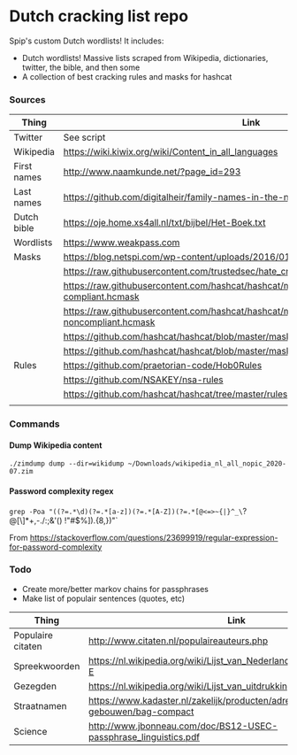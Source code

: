 # Dutch cracking list repo

Spip's custom Dutch wordlists! It includes:

* Dutch wordlists! Massive lists scraped from Wikipedia, dictionaries, twitter, the bible, and then some
* A collection of best cracking rules and masks for hashcat


### Sources

| Thing        | Link           |
| ------------- |-------------|
| Twitter | See script |
| Wikipedia | https://wiki.kiwix.org/wiki/Content_in_all_languages |
| First names | http://www.naamkunde.net/?page_id=293 |
| Last names | https://github.com/digitalheir/family-names-in-the-netherlands |
| Dutch bible | https://oje.home.xs4all.nl/txt/bijbel/Het-Boek.txt |
| Wordlists | https://www.weakpass.com |
| Masks | https://blog.netspi.com/wp-content/uploads/2016/01/2015-Top40.hcmask |
| | https://raw.githubusercontent.com/trustedsec/hate_crack/master/masks/pathwell.hcmask |
| | https://raw.githubusercontent.com/hashcat/hashcat/master/masks/8char-1l-1u-1d-1s-compliant.hcmask |
| | https://raw.githubusercontent.com/hashcat/hashcat/master/masks/8char-1l-1u-1d-1s-noncompliant.hcmask |
| | https://github.com/hashcat/hashcat/blob/master/masks/rockyou-7-2592000.hcmask |
| | https://github.com/hashcat/hashcat/blob/master/masks/hashcat-default.hcmask |
| Rules | https://github.com/praetorian-code/Hob0Rules |
| | https://github.com/NSAKEY/nsa-rules |
| | https://github.com/hashcat/hashcat/tree/master/rules |
| | |


### Commands

#### Dump Wikipedia content
`./zimdump dump --dir=wikidump ~/Downloads/wikipedia_nl_all_nopic_2020-07.zim`

#### Password complexity regex
`grep -Poa "((?=.*\d)(?=.*[a-z])(?=.*[A-Z])(?=.*[@<=>~{|}^_\`?@\[\\]*+,-./:;&'\(\) \!\"#$%]).{8,})"`

From https://stackoverflow.com/questions/23699919/regular-expression-for-password-complexity


### Todo

* Create more/better markov chains for passphrases
* Make list of populair sentences (quotes, etc)

| Thing        | Link           |
| ------------- |-------------|
| Populaire citaten | http://www.citaten.nl/populaireauteurs.php |
| Spreekwoorden | https://nl.wikipedia.org/wiki/Lijst_van_Nederlandse_spreekwoorden_A-E |
| Gezegden | https://nl.wikipedia.org/wiki/Lijst_van_uitdrukkingen_en_gezegden_A-E |
| Straatnamen | https://www.kadaster.nl/zakelijk/producten/adressen-en-gebouwen/bag-compact |
| Science | http://www.jbonneau.com/doc/BS12-USEC-passphrase_linguistics.pdf |